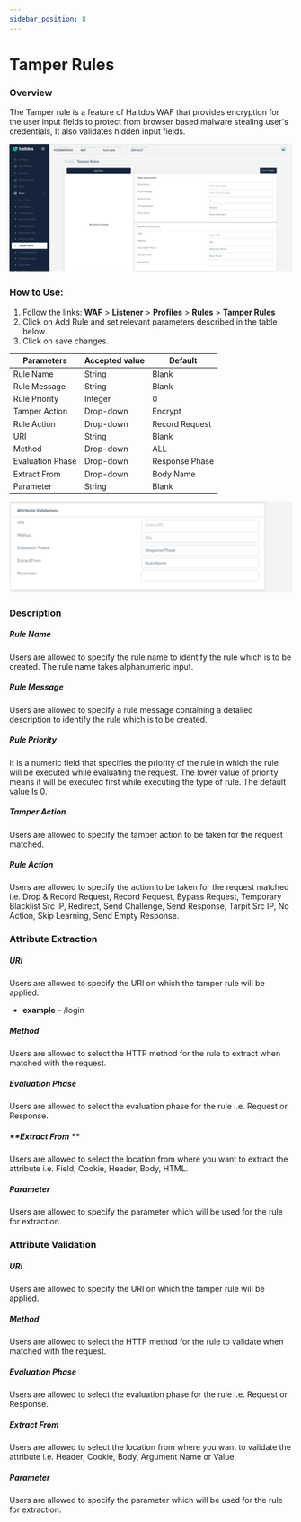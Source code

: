 ```yaml
---
sidebar_position: 8
---
```


# Tamper Rules
   

### Overview
   
The Tamper rule is a feature of Haltdos WAF that provides encryption for the user input fields to protect from browser based malware stealing user's credentials, It also validates hidden input fields.
   
![Tamper Rule](/img/waf/v2/temper_rule.png)
   
### How to Use:
1. Follow the links: **WAF** > **Listener** >  **Profiles** > **Rules** > **Tamper Rules**
2. Click on Add Rule and set relevant parameters described in the table below.
3. Click on save changes.

| Parameters       | Accepted value |  Default       |
|------------------|----------------|----------------|
| Rule Name        | String         | Blank          |
| Rule Message     | String         | Blank          |
| Rule Priority    | Integer        | 0              |
| Tamper Action    | Drop-down      | Encrypt        |
| Rule Action      | Drop-down      | Record Request |
| URI              | String         | Blank          |
| Method           | Drop-down      | ALL            |
| Evaluation Phase | Drop-down      | Response Phase |
| Extract From     | Drop-down      | Body Name      |
| Parameter        | String         | Blank          |

![Tamper Rule](/img/waf/v2/temper_rule1.png)
### Description 

##### **Rule Name**
Users are allowed to specify the rule name to identify the rule which is to be created. The rule name takes alphanumeric input.

##### **Rule Message**
Users are allowed to specify a rule message containing a detailed description to identify the rule which is to be created.

##### **Rule Priority**
It is a numeric field that specifies the priority of the rule in which the rule will be executed while evaluating the request. The lower value of priority means it will be executed first while executing the type of rule. The default value Is 0. 

##### **Tamper Action**
Users are allowed to specify the tamper action to be taken for the request matched.

##### **Rule Action**
Users are allowed to specify the action to be taken for the request matched i.e. Drop & Record Request, Record Request, Bypass Request, Temporary Blacklist Src IP, Redirect, Send Challenge, Send Response, Tarpit Src IP, No Action, Skip Learning, Send Empty Response.


### Attribute Extraction

##### **URI**
Users are allowed to specify the URI on which the tamper rule will be applied.
 - **example** - /login

##### **Method**
Users are allowed to select the HTTP method for the rule to extract when matched with the request.

##### **Evaluation Phase**
Users are allowed to select the evaluation phase for the rule i.e. Request or Response.

##### **Extract From **
Users are allowed to select the location from where you want to extract the attribute i.e. Field, Cookie, Header, Body, HTML.

##### **Parameter**
Users are allowed to specify the parameter which will be used for the rule for extraction.

### **Attribute Validation**

##### **URI**
Users are allowed to specify the URI on which the tamper rule will be applied.

##### **Method**
Users are allowed to select the HTTP method for the rule to validate when matched with the request.

##### **Evaluation Phase**

Users are allowed to select the evaluation phase for the rule i.e. Request or Response.

##### **Extract From**
Users are allowed to select the location from where you want to validate the attribute i.e. Header, Cookie, Body, Argument Name or Value.

##### **Parameter**

Users are allowed to specify the parameter which will be used for the rule for extraction.





